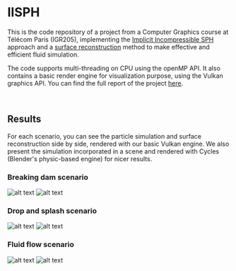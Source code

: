# IISPH
This is the code repository of a project from a Computer Graphics course at Télécom Paris (IGR205), implementing the [Implicit Incompressible SPH](https://cg.informatik.uni-freiburg.de/publications/2013_TVCG_IISPH.pdf) approach and a [surface reconstruction](https://www.cs.ubc.ca/~rbridson/docs/zhu-siggraph05-sandfluid.pd) method to make effective and efficient fluid simulation.

The code supports multi-threading on CPU using the openMP API. It also contains a basic render engine for visualization purpose, using the Vulkan graphics API. You can find the full report of the project [here](resources/Report.pdf).

<br>

## Results
For each scenario, you can see the particle simulation and surface reconstruction side by side, rendered with our basic Vulkan engine. We also present the simulation incorporated in a scene and rendered with Cycles (Blender's physic-based engine) for nicer results.

### Breaking dam scenario
![alt text](./results/gif/breaking_dam.gif)
![alt text](./results/gif/call_of_the_wolf.gif)

### Drop and splash scenario
![alt text](./results/gif/drop_and_splash.gif)
![alt text](./results/gif/drop_on_the_beach.gif)

### Fluid flow scenario
![alt text](./results/gif/fluid_flow.gif)
![alt text](./results/gif/glass_of_friendship.gif)
